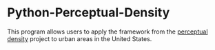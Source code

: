 # Python-Perceptual-Density
This program allows users to apply the framework from the [perceptual density](https://finnwurtz.github.io/perceptual.html) project to urban areas in the United States.
